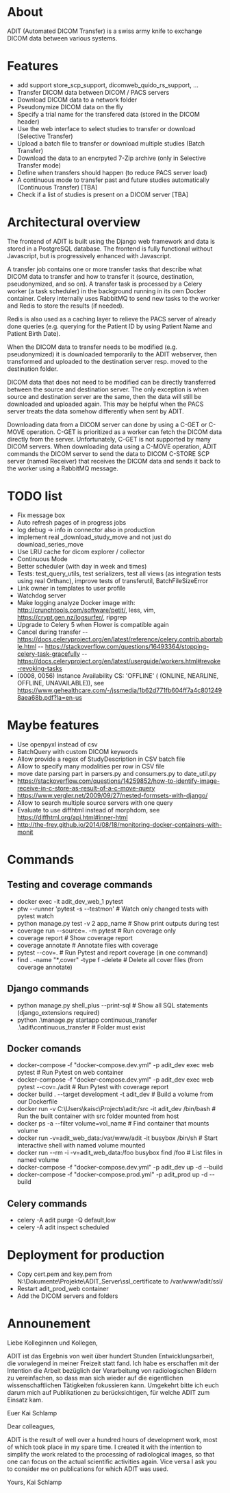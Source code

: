 # About

ADIT (Automated DICOM Transfer) is a swiss army knife to exchange DICOM data between various systems.

# Features

-   add support store_scp_support, dicomweb_quido_rs_support, ...
-   Transfer DICOM data between DICOM / PACS servers
-   Download DICOM data to a network folder
-   Pseudonymize DICOM data on the fly
-   Specify a trial name for the transfered data (stored in the DICOM header)
-   Use the web interface to select studies to transfer or download (Selective Transfer)
-   Upload a batch file to transfer or download multiple studies (Batch Transfer)
-   Download the data to an encrpyted 7-Zip archive (only in Selective Transfer mode)
-   Define when transfers should happen (to reduce PACS server load)
-   A continuous mode to transfer past and future studies automatically (Continuous Transfer) [TBA]
-   Check if a list of studies is present on a DICOM server [TBA]

# Architectural overview

The frontend of ADIT is built using the Django web framework and data is stored in a PostgreSQL database. The frontend is fully functional without Javascript, but is progressively enhanced with Javascript.

A transfer job contains one or more transfer tasks that describe what DICOM data to transfer and how to transfer it (source, destination, pseudonymized, and so on).
A transfer task is processed by a Celery worker (a task scheduler) in the background running in its own Docker container.
Celery internally uses RabbitMQ to send new tasks to the worker and Redis to store the results (if needed).

Redis is also used as a caching layer to relieve the PACS server of already done queries (e.g. querying for the Patient ID by using Patient Name and Patient Birth Date).

When the DICOM data to transfer needs to be modified (e.g. pseudonymized) it is downloaded temporarily to the ADIT webserver, then transformed and uploaded to the destination server resp. moved to the destination folder.

DICOM data that does not need to be modified can be directly transferred between the source and destination server. The only exception is when source and destination server are the same, then the data will still be downloaded and uploaded again. This may be helpful when the PACS server treats the data somehow differently when sent by ADIT.

Downloading data from a DICOM server can done by using a C-GET or C-MOVE operation. C-GET is prioritized as a worker can fetch the DICOM data directly from the server. Unfortunately, C-GET is not supported by many DICOM servers. When downloading data using a C-MOVE operation, ADIT commands the DICOM server to send the data to DICOM C-STORE SCP server (named Receiver) that receives the DICOM data and sends it back to the worker using a RabbitMQ message.

# TODO list

-   Fix message box
-   Auto refresh pages of in progress jobs
-   log debug -> info in connector also in production
-   implement real \_download_study_move and not just do download_series_move
-   Use LRU cache for dicom explorer / collector
-   Continuous Mode
-   Better scheduler (with day in week and times)
-   Tests: test_query_utils, test serializers, test all views (as integration tests using real Orthanc), improve tests of transferutil, BatchFileSizeError
-   Link owner in templates to user profile
-   Watchdog server
-   Make logging analyze Docker image with: http://crunchtools.com/software/petit/, less, vim, https://crypt.gen.nz/logsurfer/, ripgrep
-   Upgrade to Celery 5 when Flower is compatible again
-   Cancel during transfer
-- https://docs.celeryproject.org/en/latest/reference/celery.contrib.abortable.html
-- https://stackoverflow.com/questions/16493364/stopping-celery-task-gracefully
-- https://docs.celeryproject.org/en/latest/userguide/workers.html#revoke-revoking-tasks
- (0008, 0056) Instance Availability               CS: 'OFFLINE' ( (ONLINE,  NEARLINE,  OFFLINE, UNAVAILABLE)), see https://www.gehealthcare.com/-/jssmedia/1b62d771fb604ff7a4c8012498aea68b.pdf?la=en-us

# Maybe features

-   Use openpyxl instead of csv
-   BatchQuery with custom DICOM keywords
-   Allow provide a regex of StudyDescription in CSV batch file
-   Allow to specify many modalities per row in CSV file
-   move date parsing part in parsers.py and consumers.py to date_util.py
-   https://stackoverflow.com/questions/14259852/how-to-identify-image-receive-in-c-store-as-result-of-a-c-move-query
-   https://www.yergler.net/2009/09/27/nested-formsets-with-django/
-   Allow to search multiple source servers with one query
-   Evaluate to use diffhtml instead of morphdom, see https://diffhtml.org/api.html#inner-html
-   http://the-frey.github.io/2014/08/18/monitoring-docker-containers-with-monit

# Commands

## Testing and coverage commands

-   docker exec -it adit_dev_web_1 pytest
-   ptw --runner 'pytest -s --testmon' # Watch only changed tests with pytest watch
-   python manage.py test -v 2 app_name # Show print outputs during test
-   coverage run --source=. -m pytest # Run coverage only
-   coverage report # Show coverage report
-   coverage annotate # Annotate files with coverage
-   pytest --cov=. # Run Pytest and report coverage (in one command)
-   find . -name "\*,cover" -type f -delete # Delete all cover files (from coverage annotate)

## Django commands

-   python manage.py shell_plus --print-sql # Show all SQL statements (django_extensions required)
-   python .\manage.py startapp continuous_transfer .\adit\continuous_transfer # Folder must exist

## Docker comands

-   docker-compose -f "docker-compose.dev.yml" -p adit_dev exec web pytest # Run Pytest on web container
-   docker-compose -f "docker-compose.dev.yml" -p adit_dev exec web pytest --cov=./adit # Run Pytest with coverage report
-   docker build . --target development -t adit_dev # Build a volume from our Dockerfile
-   docker run -v C:\Users\kaisc\Projects\adit:/src -it adit_dev /bin/bash # Run the built container with src folder mounted from host
-   docker ps -a --filter volume=vol_name # Find container that mounts volume
-   docker run -v=adit_web_data:/var/www/adit -it busybox /bin/sh # Start interactive shell with named volume mounted
-   docker run --rm -i -v=adit_web_data:/foo busybox find /foo # List files in named volume
-   docker-compose -f "docker-compose.dev.yml" -p adit_dev up -d --build
-   docker-compose -f "docker-compose.prod.yml" -p adit_prod up -d --build

## Celery commands

-   celery -A adit purge -Q default,low
-   celery -A adit inspect scheduled

# Deployment for production

-   Copy cert.pem and key.pem from N:\Dokumente\Projekte\ADIT_Server\ssl_certificate to /var/www/adit/ssl/
-   Restart adit_prod_web container
-   Add the DICOM servers and folders


# Announement

Liebe Kolleginnen und Kollegen,

ADIT ist das Ergebnis von weit über hundert Stunden Entwicklungsarbeit, die vorwiegend in meiner Freizeit statt fand. Ich habe es erschaffen mit der Intention die Arbeit bezüglich der Verarbeitung von radiologischen Bildern zu vereinfachen, so dass man sich wieder auf die eigentlichen wissenschaftlichen Tätigkeiten fokussieren kann. Umgekehrt bitte ich euch darum mich auf Publikationen zu berücksichtigen, für welche ADIT zum Einsatz kam.

Euer Kai Schlamp

Dear colleagues,

ADIT is the result of well over a hundred hours of development work, most of which took place in my spare time. I created it with the intention to simplify the work related to the processing of radiological images, so that one can focus on the actual scientific activities again. Vice versa I ask you to consider me on publications for which ADIT was used.

Yours, Kai Schlamp
